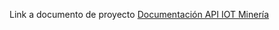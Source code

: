 Link a documento de proyecto
[Documentación API IOT Minería](https://1drv.ms/w/s!AqY-5BZJy40klLQJaje_cImzb-GX6g?e=qsWRjI)
